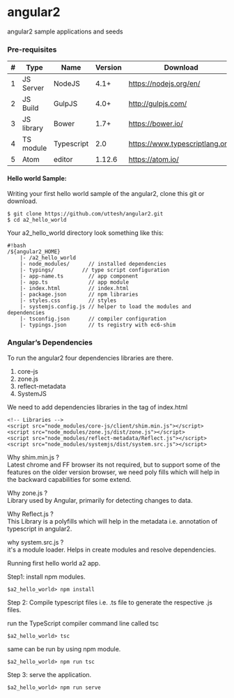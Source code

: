 # angular2
angular2 sample applications and seeds

### Pre-requisites

\# | Type | Name | Version | Download
-- | ---- | ---- | ---     | ------
1  | JS Server | NodeJS | 4.1+ | https://nodejs.org/en/
2  | JS Build | GulpJS | 4.0+ | http://gulpjs.com/
3  | JS library | Bower | 1.7+ | https://bower.io/
4  | TS module | Typescript | 2.0 | https://www.typescriptlang.org/
5  | Atom | editor | 1.12.6 | https://atom.io/

#### Hello world Sample:

Writing your first hello world sample of the angular2, clone this git or download.

```
$ git clone https://github.com/uttesh/angular2.git
$ cd a2_hello_world
```
Your a2_hello_world directory look  something like this:
```
#!bash  
/${angular2_HOME}
	|- /a2_hello_world
    |- node_modules/      // installed dependencies
    |- typings/         // type script configuration
    |- app-name.ts        // app component
    |- app.ts             // app module
    |- index.html         // index.html
    |- package.json       // npm libraries
    |- styles.css         // styles
    |- systemjs.config.js // helper to load the modules and dependencies
    |- tsconfig.json      // compiler configuration
    |- typings.json       // ts registry with ec6-shim
```

### Angular’s Dependencies

To run the angular2 four dependencies libraries are there.
<ol>
<li>core-js</li>
<li>zone.js</li>
<li>reflect-metadata</li>
<li>SystemJS</li>
</ol>

We need to add dependencies libraries in the <head> tag of index.html

```
<!-- Libraries -->
<script src="node_modules/core-js/client/shim.min.js"></script>
<script src="node_modules/zone.js/dist/zone.js"></script>
<script src="node_modules/reflect-metadata/Reflect.js"></script>
<script src="node_modules/systemjs/dist/system.src.js"></script>
```

Why shim.min.js ? </br>
Latest chrome and FF browser its not required, but to support some of the features on the older version browser, we need poly fills which will help in the backward capabilities for some extend.

Why zone.js ? </br>
Library used by Angular, primarily for detecting changes to data.

Why Reflect.js ? </br>
This Library is a polyfills which will help in the metadata i.e. annotation of typescript in angular2.

why system.src.js ? </br>
it's a module loader. Helps in create modules and resolve dependencies.

Running first hello world a2 app.

Step1: install npm modules.
```
$a2_hello_world> npm install
```

Step 2: Compile typescript files i.e. .ts file to generate the respective .js files.

run the TypeScript compiler command line  called tsc

```
$a2_hello_world> tsc
```
same can be run by using npm module.

```
$a2_hello_world> npm run tsc
```

Step 3: serve the application.

```
$a2_hello_world> npm run serve
```
